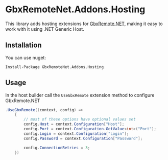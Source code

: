 # GbxRemoteNet.Addons.Hosting

This library adds hosting extensions for [GbxRemote.NET](https://github.com/EvoTM/GbxRemote.Net), making it easy to work with it using .NET Generic Host.

## Installation

You can use nuget:
```
Install-Package GbxRemoteNet.Addons.Hosting
```

## Usage
In the host builder call the `UseGbxRemote` extension method to configure GbxRemote.NET

```csharp
.UseGbxRemote((context, config) =>
    {
        // most of these options have optional values set
        config.Host = context.Configuration["Host"];
        config.Port = context.Configuration.GetValue<int>("Port");
        config.Login = context.Configuration["Login"];
        config.Password = context.Configuration["Password"];

        config.ConnectionRetries = 3;
    })
```